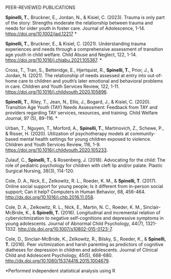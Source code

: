 PEER-REVIEWED PUBLICATIONS

**Spinelli, T.**, Bruckner, E., Jordan, N., & Kisiel, C. (2023). Trauma is only part of the story: Strengths
moderate the relationship between trauma and needs for older youth in foster care. Journal of
Adolescence, 1-14. https://doi.org/10.1002/jad.12217 *

**Spinelli, T.**, Bruckner, E., & Kisiel, C. (2021). Understanding trauma experiences and needs through a
comprehensive assessment of transition age youth in child welfare. Child Abuse and Neglect, 122,
1-14. https://doi.org/10.1016/j.chiabu.2021.105367. *

Cross, T., Tran, S., Betteridge, E., Hjertquist, R., **Spinelli, T.**, Prior, J., & Jordan, N. (2021). The
relationship of needs assessed at entry into out-of-home care to children and youth’s later
emotional and behavioral problems in care. Children and Youth Services Review, 122, 1-11.
https://doi.org/10.1016/j.childyouth.2020.105896.

**Spinelli, T.**, Riley, T., Jean, N., Ellis, J., Bogard, J., & Kisiel, C. (2020). Transition Age Youth (TAY)
Needs Assessment: Feedback from TAY and providers regarding TAY services, resources, and
training. Child Welfare Journal, 97 (5), 89-116. *

Urban, T., Nguyen, T., Morford, A., **Spinelli, T.**, Martinovich, Z., Schewe, P., & Risser, H. (2020).
Utilization of psychotherapy models at community-based mental health settings for young
children exposed to violence. Children and Youth Services Review, 116, 1-9.
https://doi.org/10.1016/j.childyouth.2020.105233.

Zulauf, C., **Spinelli, T.**, & Rosenberg, J. (2018). Advocating for the child: The role of pediatric
psychology for children with cleft lip and/or palate. Plastic Surgical Nursing, 38(3), 114-120.

Cole, D. A., Nick, E., Zelkowitz, R. L., Roeder, K. M., & **Spinelli, T**. (2017). Online social support for
young people; Is it different from in-person social support; Can it help? Computers in Human
Behavior, 68, 456-464. http://dx.doi.org/10.1016/j.chb.2016.11.058.

Cole, D. A., Zelkowitz, R. L., Nick, E., Martin, N. C., Roeder, K. M., Sinclair-McBride, K., & **Spinelli,
T.** (2016). Longitudinal and incremental relation of cybervictimization to negative self-cognitions
and depressive symptoms in young adolescents. Journal of Abnormal Child Psychology, 44(7),
1321-1332. http://dx.doi.org/10.1007/s10802-015-0123-7.

Cole, D., Sinclair-McBride, K., Zelkowitz, R., Bilsky, S., Roeder, K., & **Spinelli, T.** (2016). Peer
victimization and harsh parenting as predictors of cognitive diatheses for depression in children
and adolescents. Journal of Clinical Child and Adolescent Psychology, 45(5), 668-680.
http://dx.doi.org/10.1080/15374416.2015.1004679.

*Performed independent statistical analysis using R
